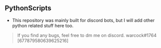 ## PythonScripts

* This repository was mainly built for discord bots, but I will add other python related stuff here too.

> If you find any bugs, feel free to dm me on discord. warcock#1764 [677879580639625216]
